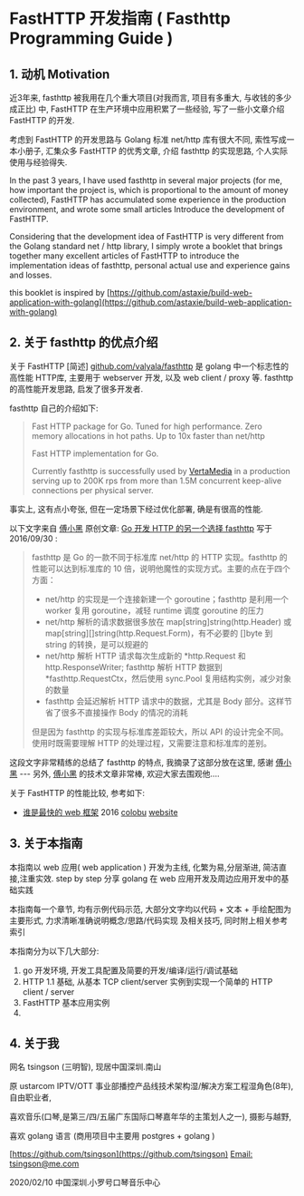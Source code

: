 # FastHTTP 开发指南 ( Fasthttp Programming Guide )

## 1. 动机 Motivation

近3年来, fasthttp 被我用在几个重大项目(对我而言, 项目有多重大, 与收钱的多少成正比) 中,  FastHTTP 在生产环境中应用积累了一些经验, 写了一些小文章介绍 FastHTTP 的开发.

考虑到 FastHTTP 的开发思路与 Golang 标准 net/http 库有很大不同,  索性写成一本小册子, 汇集众多 FastHTTP 的优秀文章, 介绍 fasthttp 的实现思路, 个人实际使用与经验得失.

 

In the past 3 years, I have used fasthttp in several major projects (for me, how important the project is, which is proportional to the amount of money collected), FastHTTP has accumulated some experience in the production environment, and wrote some small articles Introduce the development of FastHTTP.

Considering that the development idea of FastHTTP is very different from the Golang standard net / http library, I simply wrote a booklet that brings together many excellent articles of FastHTTP to introduce the implementation ideas of fasthttp, personal actual use and experience gains and losses.

this booklet is inspired by [https://github.com/astaxie/build-web-application-with-golang](https://github.com/astaxie/build-web-application-with-golang)

## 2. 关于 fasthttp 的优点介绍

关于 FastHTTP 
[简述]  [github.com/valyala/fasthttp](https://github.com/valyala/fasthttp) 是 golang 中一个标志性的高性能 HTTP库, 主要用于 webserver 开发, 以及 web client / proxy 等. fasthttp 的高性能开发思路, 启发了很多开发者.



fasthttp 自己的介绍如下:

> Fast HTTP package for Go. Tuned for high performance. Zero memory allocations in hot paths. Up to 10x faster than net/http
>
> Fast HTTP implementation for Go.
>
>
> Currently fasthttp is successfully used by [VertaMedia](https://vertamedia.com/)
> in a production serving up to 200K rps from more than 1.5M concurrent keep-alive
> connections per physical server.


事实上, 这有点小夸张, 但在一定场景下经过优化部署, 确是有很高的性能. 


以下文字来自 [傅小黑](https://my.oschina.net/fuxiaohei) 原创文章: [Go 开发 HTTP 的另一个选择 fasthttp](https://my.oschina.net/fuxiaohei/blog/753977) 写于2016/09/30 :

> fasthttp 是 Go 的一款不同于标准库 net/http 的 HTTP 实现。fasthttp 的性能可以达到标准库的 10 倍，说明他魔性的实现方式。主要的点在于四个方面：
>
> * net/http 的实现是一个连接新建一个 goroutine；fasthttp 是利用一个 worker 复用 goroutine，减轻 runtime 调度 goroutine 的压力
> * net/http 解析的请求数据很多放在 map[string]string(http.Header) 或 map[string][]string(http.Request.Form)，有不必要的 []byte 到 string 的转换，是可以规避的
> * net/http 解析 HTTP 请求每次生成新的 *http.Request 和 http.ResponseWriter; fasthttp 解析 HTTP 数据到 *fasthttp.RequestCtx，然后使用 sync.Pool 复用结构实例，减少对象的数量
> * fasthttp 会延迟解析 HTTP 请求中的数据，尤其是 Body 部分。这样节省了很多不直接操作 Body 的情况的消耗
>
> 但是因为 fasthttp 的实现与标准库差距较大，所以 API 的设计完全不同。使用时既需要理解 HTTP 的处理过程，又需要注意和标准库的差别。

这段文字非常精练的总结了 fasthttp 的特点, 我摘录了这部分放在这里, 感谢 [傅小黑](https://my.oschina.net/fuxiaohei)  --- 另外, [傅小黑](https://my.oschina.net/fuxiaohei) 的技术文章非常棒, 欢迎大家去围观他....



关于 FastHTTP 的性能比较, 参考如下:

* [谁是最快的 web 框架]( https://colobu.com/2016/04/06/the-fastest-golang-web-framework/)  2016 [colobu](http://weibo.com/colobu/) [website](https://colobu.com/about/)



## 3. 关于本指南

本指南以 web 应用( web application ) 开发为主线, 化繁为易,分层渐进, 简洁直接,注重实效.   step by step 分享 golang 在 web 应用开发及周边应用开发中的基础实践

本指南每一个章节, 均有示例代码示范, 大部分文字均以代码 + 文本 + 手绘配图为主要形式, 力求清晰准确说明概念/思路/代码实现 及相关技巧, 同时附上相关参考索引

本指南分为以下几大部分:
1. go 开发环境, 开发工具配置及简要的开发/编译/运行/调试基础
2. HTTP 1.1 基础, 从基本 TCP client/server 实例到实现一个简单的 HTTP client / server 
3. FastHTTP 基本应用实例
4. 

## 4. 关于我


网名 tsingson (三明智), 现居中国深圳.南山

原 ustarcom IPTV/OTT 事业部播控产品线技术架构湿/解决方案工程湿角色(8年), 自由职业者,

喜欢音乐(口琴,是第三/四/五届广东国际口琴嘉年华的主策划人之一), 摄影与越野, 

喜欢 golang 语言 (商用项目中主要用 postgres + golang )  

[https://github.com/tsingson](https://github.com/tsingson)
[Email: tsingson@me.com](mailto:tsingson@me.com)

2020/02/10 中国深圳.小罗号口琴音乐中心